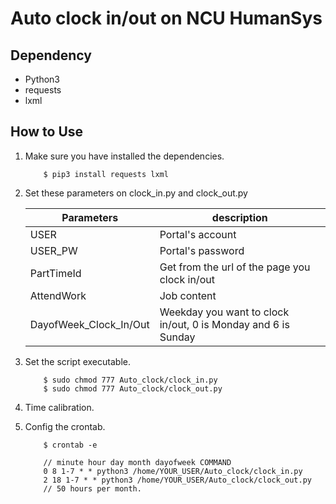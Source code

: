 # Auto clock in/out on NCU HumanSys

## Dependency
 - Python3
 - requests
 - lxml

## How to Use
 1. 
    Make sure you have installed the dependencies.
    ```
        $ pip3 install requests lxml
    ```

 2. 
    Set these parameters on clock_in.py and clock_out.py

    | Parameters             | description                                                   |
    |------------------------|---------------------------------------------------------------|
    | USER                   | Portal's account                                              |
    | USER_PW                | Portal's password                                             |
    | PartTimeId             | Get from the url of the page you clock in/out                 |
    | AttendWork             | Job content                                                   |
    | DayofWeek_Clock_In/Out | Weekday you want to clock in/out, 0 is Monday and 6 is Sunday |

 3.
    Set the script executable.
    ```
        $ sudo chmod 777 Auto_clock/clock_in.py
        $ sudo chmod 777 Auto_clock/clock_out.py
    ```

 4.
    Time calibration.

 5.
    Config the crontab.
    ```
        $ crontab -e

        // minute hour day month dayofweek COMMAND
        0 8 1-7 * * python3 /home/YOUR_USER/Auto_clock/clock_in.py
        2 18 1-7 * * python3 /home/YOUR_USER/Auto_clock/clock_out.py
        // 50 hours per month.
    ```
